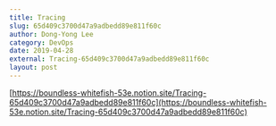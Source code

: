 ```yaml
---
title: Tracing
slug: 65d409c3700d47a9adbedd89e811f60c
author: Dong-Yong Lee
category: DevOps
date: 2019-04-28
external: Tracing-65d409c3700d47a9adbedd89e811f60c
layout: post
---
```


[https://boundless-whitefish-53e.notion.site/Tracing-65d409c3700d47a9adbedd89e811f60c](https://boundless-whitefish-53e.notion.site/Tracing-65d409c3700d47a9adbedd89e811f60c)